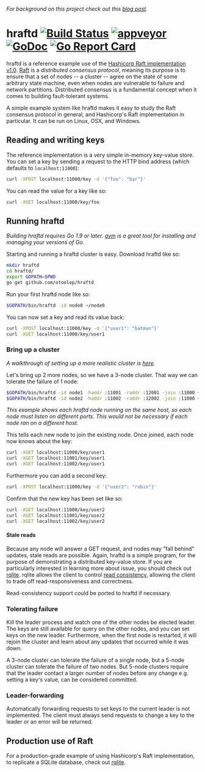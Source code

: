 _For background on this project check out this [blog post](http://www.philipotoole.com/building-a-distributed-key-value-store-using-raft/)._

hraftd [![Build Status](https://travis-ci.org/dustin-decker/hraftd.svg?branch=master)](https://travis-ci.org/dustin-decker/hraftd) [![appveyor](https://ci.appveyor.com/api/projects/status/github/otoolep/hraftd?branch=master&svg=true)](https://ci.appveyor.com/project/otoolep/hraftd) [![GoDoc](https://godoc.org/github.com/otoolep/hraftd?status.png)](https://godoc.org/github.com/otoolep/hraftd) [![Go Report Card](https://goreportcard.com/badge/github.com/otoolep/hraftd)](https://goreportcard.com/report/github.com/otoolep/hraftd)
======

hraftd is a reference example use of the [Hashicorp Raft implementation v1.0](https://github.com/hashicorp/raft). [Raft](https://raft.github.io/) is a _distributed consensus protocol_, meaning its purpose is to ensure that a set of nodes -- a cluster -- agree on the state of some arbitrary state machine, even when nodes are vulnerable to failure and network partitions. Distributed consensus is a fundamental concept when it comes to building fault-tolerant systems.

A simple example system like hraftd makes it easy to study the Raft consensus protocol in general, and Hashicorp's Raft implementation in particular. It can be run on Linux, OSX, and Windows.

## Reading and writing keys

The reference implementation is a very simple in-memory key-value store. You can set a key by sending a request to the HTTP bind address (which defaults to `localhost:11000`):
```bash
curl -XPOST localhost:11000/key -d '{"foo": "bar"}'
```

You can read the value for a key like so:
```bash
curl -XGET localhost:11000/key/foo
```

## Running hraftd
*Building hraftd requires Go 1.9 or later. [gvm](https://github.com/moovweb/gvm) is a great tool for installing and managing your versions of Go.*

Starting and running a hraftd cluster is easy. Download hraftd like so:
```bash
mkdir hraftd
cd hraftd/
export GOPATH=$PWD
go get github.com/otoolep/hraftd
```

Run your first hraftd node like so:
```bash
$GOPATH/bin/hraftd -id node0 ~/node0
```

You can now set a key and read its value back:
```bash
curl -XPOST localhost:11000/key -d '{"user1": "batman"}'
curl -XGET localhost:11000/key/user1
```

### Bring up a cluster
_A walkthrough of setting up a more realistic cluster is [here](https://github.com/otoolep/hraftd/blob/master/CLUSTERING.md)._

Let's bring up 2 more nodes, so we have a 3-node cluster. That way we can tolerate the failure of 1 node:
```bash
$GOPATH/bin/hraftd -id node1 -haddr :11001 -raddr :12001 -join :11000 ~/node1
$GOPATH/bin/hraftd -id node2 -haddr :11002 -raddr :12002 -join :11000 ~/node2
```
_This example shows each hraftd node running on the same host, so each node must listen on different ports. This would not be necessary if each node ran on a different host._

This tells each new node to join the existing node. Once joined, each node now knows about the key:
```bash
curl -XGET localhost:11000/key/user1
curl -XGET localhost:11001/key/user1
curl -XGET localhost:11002/key/user1
```

Furthermore you can add a second key:
```bash
curl -XPOST localhost:11000/key -d '{"user2": "robin"}'
```

Confirm that the new key has been set like so:
```bash
curl -XGET localhost:11000/key/user2
curl -XGET localhost:11001/key/user2
curl -XGET localhost:11002/key/user2
```

#### Stale reads
Because any node will answer a GET request, and nodes may "fall behind" updates, stale reads are possible. Again, hraftd is a simple program, for the purpose of demonstrating a distributed key-value store. If you are particularly interested in learning more about issue, you should check out [rqlite](https://github.com/rqlite/rqlite). rqlite allows the client to control [read consistency](https://github.com/rqlite/rqlite/blob/master/doc/CONSISTENCY.md), allowing the client to trade off read-responsiveness and correctness.

Read-consistency support could be ported to hraftd if necessary.

### Tolerating failure
Kill the leader process and watch one of the other nodes be elected leader. The keys are still available for query on the other nodes, and you can set keys on the new leader. Furthermore, when the first node is restarted, it will rejoin the cluster and learn about any updates that occurred while it was down.

A 3-node cluster can tolerate the failure of a single node, but a 5-node cluster can tolerate the failure of two nodes. But 5-node clusters require that the leader contact a larger number of nodes before any change e.g. setting a key's value, can be considered committed.

### Leader-forwarding
Automatically forwarding requests to set keys to the current leader is not implemented. The client must always send requests to change a key to the leader or an error will be returned.

## Production use of Raft
For a production-grade example of using Hashicorp's Raft implementation, to replicate a SQLite database, check out [rqlite](https://github.com/rqlite/rqlite).
